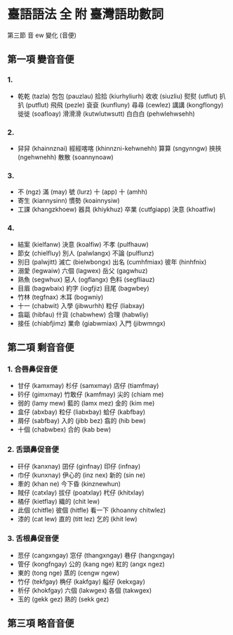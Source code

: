 # 臺語語法 全 附 臺灣語助數詞

第三節 音 ew 變化 (音便)

## 第一項 變音音便

### 1.

* 乾乾 (tazla) 包包 (pauzlau) 拾拾 (kiurhyliurh) 收收 (siuzliu) 熨熨 (utflut) 扒扒 (putflut) 飛飛 (pezle) 袞袞 (kunfluny) 尋尋 (cewlez) 講講 (kongflongy) 徙徙 (soafloay) 滑滑滑 (kutwlutwsutt) 白白白 (pehwlehwsehh)

### 2.

* 舁舁 (khainnznai) 經經喀喀 (khinnzni-kehwnehh) 算算 (sngynngw) 挾挾 (ngehwnehh) 散散 (soannynoaw)

### 3.

* 不 (ngz) 滿 (may) 號 (lurz) 十 (app) 十 (amhh)
* 寄生 (kiannysinn) 慣勢 (koainnysiw)
* 工課 (khangzkhoew) 器具 (khiykhuz) 卒業 (cutfgiapp) 決意 (khoatfiw)

### 4.
* 結案 (kielfanw) 決意 (koalfiw) 不孝 (pulfhauw)
* 節女 (chielfluy) 別人 (palwlangx) 不論 (pulflunz)
* 別日 (palwjitt) 滅亡 (bielwbongx) 出名 (cumhfmiax) 彼年 (hinhfnix)
* 溺愛 (legwaiw) 六個 (lagwex) 岳父 (gagwhuz)
* 熟魚 (segwhux) 惡人 (ogflangx) 色料 (segfliauz)
* 目眉 (bagwbaix) 約字 (iogfjiz) 目尾 (bagwbey)
* 竹林 (tegfnax) 木耳 (bogwniy)
* 十一 (chabwit) 入學 (jibwurhh) 粒仔 (liabxay)
* 翕甌 (hibfau) 什貨 (chabwhew) 合理 (habwliy)
* 接任 (chiabfjimz) 業命 (giabwmiax) 入門 (jibwmngx)

## 第二項 剩音音便

### 1. 合唇鼻促音便

* 甘仔 (kamxmay) 杉仔 (samxmay) 店仔 (tiamfmay)
* 砛仔 (gimxmay) 竹敢仔 (kamfmay) 尖的 (chiam me)
* 弱的 (lamy mew) 藍的 (lamx mez) 金的 (kim me)
* 盒仔 (abxbay) 粒仔 (liabxbay) 蛤仔 (kabfbay)
* 屑仔 (sabfbay) 入的 (jibb bez) 翕的 (hib bew)
* 十個 (chabwbex) 合的 (kab bew)

### 2. 舌頭鼻促音便

* 矸仔 (kanxnay) 囝仔 (ginfnay) 印仔 (infnay)
* 巾仔 (kunxnay) 伊心的 (inz nex) 新的 (sin ne)
* 牽的 (khan ne) 今下昏 (kinznewhun)
* 賊仔 (catxlay) 拔仔 (poatxlay) 杙仔 (khitxlay)
* 橘仔 (kietflay) 織的 (chit lew)
* 此個 (chitfle) 彼個 (hitfle) 看一下 (khoanny chitwlez)
* 漆的 (cat lew) 直的 (titt lez) 乞的 (khit lew)

### 3. 舌根鼻促音便

* 䓤仔 (cangxngay) 窓仔 (thangxngay) 巷仔 (hangxngay)
* 管仔 (kongfngay) 公的 (kang nge) 紅的 (angx ngez)
* 東的 (tong nge) 蒸的 (cengw ngew)
* 竹仔 (tekfgay) 桷仔 (kakfgay) 艗仔 (kekxgay)
* 析仔 (khokfgay) 六個 (lakwgex) 各個 (takwgex)
* 玉的 (gekk gez) 熟的 (sekk gez)

## 第三項 略音音便
